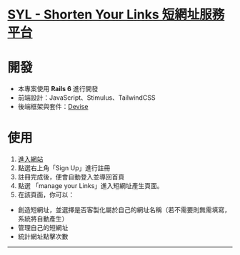 # [SYL - Shorten Your Links 短網址服務平台](https://mikeshortenyourlink.herokuapp.com/)

# 開發

- 本專案使用 **Rails 6** 進行開發
- 前端設計：JavaScript、Stimulus、TailwindCSS
- 後端框架與套件：[Devise](https://github.com/heartcombo/devise)

# 使用

1. [進入網站](https://mikeshortenyourlink.herokuapp.com/)
2. 點選右上角「Sign Up」進行註冊
3. 註冊完成後，便會自動登入並導回首頁
4. 點選 「manage your Links」進入短網址產生頁面。
5. 在該頁面，你可以：
  - 創造短網址，並選擇是否客製化屬於自己的網址名稱（若不需要則無需填寫，系統將自動產生）
  - 管理自己的短網址
  - 統計網址點擊次數
* * *


